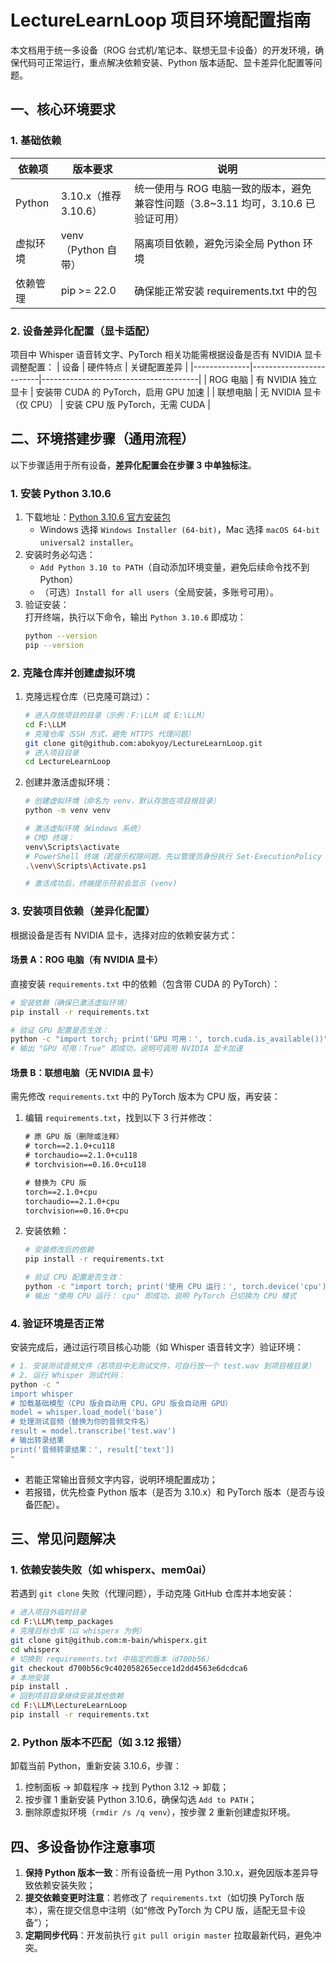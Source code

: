 # LectureLearnLoop 项目环境配置指南
本文档用于统一多设备（ROG 台式机/笔记本、联想无显卡设备）的开发环境，确保代码可正常运行，重点解决依赖安装、Python 版本适配、显卡差异化配置等问题。


## 一、核心环境要求
### 1. 基础依赖
| 依赖项       | 版本要求                  | 说明                                  |
|--------------|---------------------------|---------------------------------------|
| Python       | 3.10.x（推荐 3.10.6）     | 统一使用与 ROG 电脑一致的版本，避免兼容性问题（3.8~3.11 均可，3.10.6 已验证可用） |
| 虚拟环境     | venv（Python 自带）       | 隔离项目依赖，避免污染全局 Python 环境 |
| 依赖管理     | pip >= 22.0               | 确保能正常安装 requirements.txt 中的包 |


### 2. 设备差异化配置（显卡适配）
项目中 Whisper 语音转文字、PyTorch 相关功能需根据设备是否有 NVIDIA 显卡调整配置：
| 设备         | 硬件特点                | 关键配置差异                          |
|--------------|-------------------------|---------------------------------------|
| ROG 电脑     | 有 NVIDIA 独立显卡      | 安装带 CUDA 的 PyTorch，启用 GPU 加速 |
| 联想电脑     | 无 NVIDIA 显卡（仅 CPU） | 安装 CPU 版 PyTorch，无需 CUDA        |


## 二、环境搭建步骤（通用流程）
以下步骤适用于所有设备，**差异化配置会在步骤 3 中单独标注**。


### 1. 安装 Python 3.10.6
1. 下载地址：[Python 3.10.6 官方安装包](https://www.python.org/downloads/release/python-3106/)  
   - Windows 选择 `Windows Installer (64-bit)`，Mac 选择 `macOS 64-bit universal2 installer`。
2. 安装时务必勾选：  
   - `Add Python 3.10 to PATH`（自动添加环境变量，避免后续命令找不到 Python）  
   - （可选）`Install for all users`（全局安装，多账号可用）。
3. 验证安装：  
   打开终端，执行以下命令，输出 `Python 3.10.6` 即成功：
   ```bash
   python --version
   pip --version
   ```


### 2. 克隆仓库并创建虚拟环境
1. 克隆远程仓库（已克隆可跳过）：
   ```bash
   # 进入存放项目的目录（示例：F:\LLM 或 E:\LLM）
   cd F:\LLM
   # 克隆仓库（SSH 方式，避免 HTTPS 代理问题）
   git clone git@github.com:abokyoy/LectureLearnLoop.git
   # 进入项目目录
   cd LectureLearnLoop
   ```

2. 创建并激活虚拟环境：
   ```bash
   # 创建虚拟环境（命名为 venv，默认存放在项目根目录）
   python -m venv venv

   # 激活虚拟环境（Windows 系统）
   # CMD 终端：
   venv\Scripts\activate
   # PowerShell 终端（若提示权限问题，先以管理员身份执行 Set-ExecutionPolicy RemoteSigned 并输入 Y）：
   .\venv\Scripts\Activate.ps1

   # 激活成功后，终端提示符前会显示 (venv)
   ```


### 3. 安装项目依赖（差异化配置）
根据设备是否有 NVIDIA 显卡，选择对应的依赖安装方式：

#### 场景 A：ROG 电脑（有 NVIDIA 显卡）
直接安装 `requirements.txt` 中的依赖（包含带 CUDA 的 PyTorch）：
```bash
# 安装依赖（确保已激活虚拟环境）
pip install -r requirements.txt

# 验证 GPU 配置是否生效：
python -c "import torch; print('GPU 可用：', torch.cuda.is_available())"
# 输出 "GPU 可用：True" 即成功，说明可调用 NVIDIA 显卡加速
```

#### 场景 B：联想电脑（无 NVIDIA 显卡）
需先修改 `requirements.txt` 中的 PyTorch 版本为 CPU 版，再安装：
1. 编辑 `requirements.txt`，找到以下 3 行并修改：
   ```txt
   # 原 GPU 版（删除或注释）
   # torch==2.1.0+cu118
   # torchaudio==2.1.0+cu118
   # torchvision==0.16.0+cu118

   # 替换为 CPU 版
   torch==2.1.0+cpu
   torchaudio==2.1.0+cpu
   torchvision==0.16.0+cpu
   ```

2. 安装依赖：
   ```bash
   # 安装修改后的依赖
   pip install -r requirements.txt

   # 验证 CPU 配置是否生效：
   python -c "import torch; print('使用 CPU 运行：', torch.device('cpu'))"
   # 输出 "使用 CPU 运行： cpu" 即成功，说明 PyTorch 已切换为 CPU 模式
   ```


### 4. 验证环境是否正常
安装完成后，通过运行项目核心功能（如 Whisper 语音转文字）验证环境：
```bash
# 1. 安装测试音频文件（若项目中无测试文件，可自行放一个 test.wav 到项目根目录）
# 2. 运行 Whisper 测试代码：
python -c "
import whisper
# 加载基础模型（CPU 版会自动用 CPU，GPU 版会自动用 GPU）
model = whisper.load_model('base')
# 处理测试音频（替换为你的音频文件名）
result = model.transcribe('test.wav')
# 输出转录结果
print('音频转录结果：', result['text'])
"
```
- 若能正常输出音频文字内容，说明环境配置成功；
- 若报错，优先检查 Python 版本（是否为 3.10.x）和 PyTorch 版本（是否与设备匹配）。


## 三、常见问题解决
### 1. 依赖安装失败（如 whisperx、mem0ai）
若遇到 `git clone` 失败（代理问题），手动克隆 GitHub 仓库并本地安装：
```bash
# 进入项目外临时目录
cd F:\LLM\temp_packages
# 克隆目标仓库（以 whisperx 为例）
git clone git@github.com:m-bain/whisperx.git
cd whisperx
# 切换到 requirements.txt 中指定的版本（d700b56）
git checkout d700b56c9c402058265ecce1d2dd4563e6dcdca6
# 本地安装
pip install .
# 回到项目目录继续安装其他依赖
cd F:\LLM\LectureLearnLoop
pip install -r requirements.txt
```

### 2. Python 版本不匹配（如 3.12 报错）
卸载当前 Python，重新安装 3.10.6，步骤：
1. 控制面板 → 卸载程序 → 找到 Python 3.12 → 卸载；
2. 按步骤 1 重新安装 Python 3.10.6，确保勾选 `Add to PATH`；
3. 删除原虚拟环境（`rmdir /s /q venv`），按步骤 2 重新创建虚拟环境。


## 四、多设备协作注意事项
1. **保持 Python 版本一致**：所有设备统一用 Python 3.10.x，避免因版本差异导致依赖安装失败；
2. **提交依赖变更时注意**：若修改了 `requirements.txt`（如切换 PyTorch 版本），需在提交信息中注明（如“修改 PyTorch 为 CPU 版，适配无显卡设备”）；
3. **定期同步代码**：开发前执行 `git pull origin master` 拉取最新代码，避免冲突。
